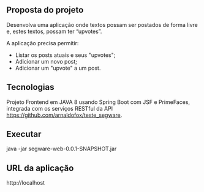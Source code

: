 ## Proposta do projeto

Desenvolva uma aplicação onde textos possam ser postados de forma livre e, estes textos, possam ter “upvotes”.

A aplicação precisa permitir:

- Listar os posts atuais e seus "upvotes";
- Adicionar um novo post;
- Adicionar um "upvote" a um post.


## Tecnologias
Projeto Frontend em JAVA 8 usando Spring Boot com JSF e PrimeFaces, integrada com os serviços RESTful da API https://github.com/arnaldofox/teste_segware.

## Executar 
java -jar segware-web-0.0.1-SNAPSHOT.jar

## URL da aplicação
http://localhost
